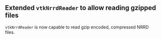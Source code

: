 ## Extended `vtkNrrdReader` to allow reading gzipped files

`vtkNrrdReader` is now capable to read gzip encoded, compressed NRRD files.
